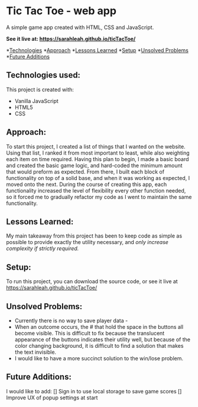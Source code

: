 Tic Tac Toe - web app
=====================
A simple game app created with HTML, CSS and JavaScript.

**See it live at: https://sarahleah.github.io/ticTacToe/**

*[Technologies](#technologies-used)
*[Approach](#approach)
*[Lessons Learned](#lessons-learned)
*[Setup](#setup)
*[Unsolved Problems](#unsolved-problems)
*[Future Additions](#future-additions)

Technologies used:
--------------------
This project is created with: 
* Vanilla JavaScript
* HTML5
* CSS

Approach: 
----------
To start this project, I created a list of things that I wanted on the website. Using that list, I ranked it from most important to least, while also weighting each item on time required. 
Having this plan to begin, I made a basic board and created the basic game logic, and hard-coded the minimum amount that would preform as expected. From there, I built each block of functionality on top of a solid base, and when it was working as expected, I moved onto the next. 
During the course of creating this app, each functionality increased the level of flexibility every other function needed, so it forced me to gradually refactor my code as I went to maintain the same functionality. 

Lessons Learned: 
-----------------
My main takeaway from this project has been to keep code as simple as possible to provide exactly the utility necessary, and *only increase complexity if strictly required.*

Setup:
---------
To run this project, you can download the source code, or see it live at https://sarahleah.github.io/ticTacToe/ 

Unsolved Problems:
-------------------
- Currently there is no way to save player data -
- When an outcome occurs, the # that hold the space in the buttons all become visible. This is difficult to fix because the translucent appearance of the buttons indicates their utility well, but because of the color changing background, it is difficult to find a solution that makes the text invisible.
- I would like to have a more succinct solution to the win/lose problem. 

Future Additions: 
-------------------
I would like to add: 
[] Sign in to use local storage to save game scores
[] Improve UX of popup settings at start




